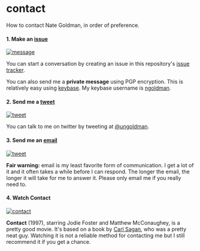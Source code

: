 # contact

How to contact Nate Goldman, in order of preference.

#### 1. Make an [issue][message-url]

[![message][message-img]][message-url]

You can start a conversation by creating an issue in this repository's [issue tracker](../../issues).

You can also send me a **private message** using PGP encryption. This is relatively easy using [keybase](https://keybase.io/). My keybase username is [ngoldman](https://keybase.io/ngoldman).

[message-img]: http://img.shields.io/badge/new-message-brightgreen.svg?style=flat-square
[message-url]: ../../issues/new

#### 2. Send me a [tweet][tweet-url]

[![tweet][tweet-img]][tweet-url]

You can talk to me on twitter by tweeting at [@ungoldman](http://twitter.com/ungoldman).

[tweet-img]: http://img.shields.io/badge/new-tweet-green.svg?style=flat-square
[tweet-url]: https://twitter.com/intent/tweet?text=@ungoldman%20

#### 3. Send me an [email][email-url]

[![tweet][email-img]][email-url]

**Fair warning:** email is my least favorite form of communication. I get a lot of it and it often takes a while before I can respond. The longer the email, the longer it will take for me to answer it. Please only email me if you really need to.

[email-img]: http://img.shields.io/badge/new-email-orange.svg?style=flat-square
[email-url]: mailto:contact%20at%20ngoldman%20dot%20me

#### 4. Watch Contact

[![contact][contact-img]][contact-url]

**Contact** (1997), starring Jodie Foster and Matthew McConaughey, is a pretty good movie. It's based on a book by [Carl Sagan](http://en.wikipedia.org/wiki/Carl_Sagan), who was a pretty neat guy. Watching it is not a reliable method for contacting me but I still recommend it if you get a chance.

[contact-img]: http://ia.media-imdb.com/images/M/MV5BMjEyMDQxMTMxMF5BMl5BanBnXkFtZTcwNTU0ODcyMg@@._V1_SX640_SY720_.jpg
[contact-url]: http://www.imdb.com/title/tt0118884/

